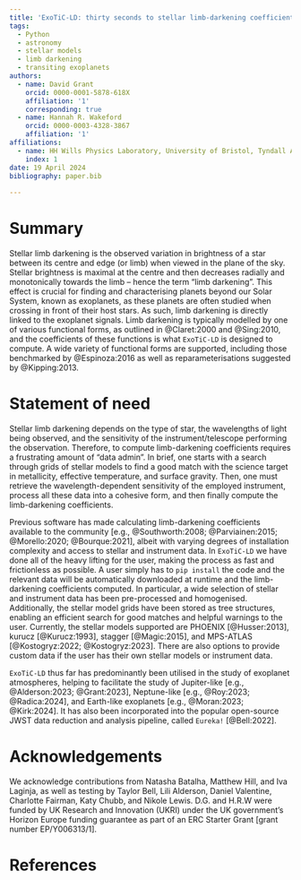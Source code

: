 ```yaml
---
title: 'ExoTiC-LD: thirty seconds to stellar limb-darkening coefficients'
tags:
  - Python
  - astronomy
  - stellar models
  - limb darkening
  - transiting exoplanets
authors:
  - name: David Grant
    orcid: 0000-0001-5878-618X
    affiliation: '1'
    corresponding: true
  - name: Hannah R. Wakeford
    orcid: 0000-0003-4328-3867
    affiliation: '1'
affiliations:
  - name: HH Wills Physics Laboratory, University of Bristol, Tyndall Avenue, Bristol, BS8 1TL, UK
    index: 1
date: 19 April 2024
bibliography: paper.bib
 
---
```


# Summary

Stellar limb darkening is the observed variation in brightness of a star between 
its centre and edge (or limb) when viewed in the plane of the sky. Stellar 
brightness is maximal at the centre and then decreases radially and monotonically 
towards the limb – hence the term “limb darkening”. This effect is crucial for 
finding and characterising planets beyond our Solar System, known as exoplanets, 
as these planets are often studied when crossing in front of their host stars. 
As such, limb darkening is directly linked to the exoplanet signals. Limb 
darkening is typically modelled by one of various functional forms, as outlined 
in @Claret:2000 and @Sing:2010, and the coefficients of these functions is what 
`ExoTiC-LD` is designed to compute. A wide variety of functional forms are 
supported, including those benchmarked by @Espinoza:2016 as well as 
reparameterisations suggested by @Kipping:2013.

# Statement of need

Stellar limb darkening depends on the type of star, the wavelengths of light 
being observed, and the sensitivity of the instrument/telescope performing the 
observation. Therefore, to compute limb-darkening coefficients requires a 
frustrating amount of “data admin”. In brief, one starts with a search through 
grids of stellar models to find a good match with the science target in 
metallicity, effective temperature, and surface gravity. Then, one must retrieve 
the wavelength-dependent sensitivity of the employed instrument, process all 
these data into a cohesive form, and then finally compute the limb-darkening 
coefficients.

Previous software has made calculating limb-darkening coefficients available 
to the community [e.g., @Southworth:2008; @Parviainen:2015; @Morello:2020; @Bourque:2021], 
albeit with varying degrees of installation complexity and access to stellar and 
instrument data. In `ExoTiC-LD` we have done all of the heavy lifting for the user, 
making the process as fast and frictionless as possible. A user simply has to `pip install` 
the code and the relevant data will be automatically downloaded at runtime and 
the limb-darkening coefficients computed. In particular, a wide selection of stellar 
and instrument data has been pre-processed and homogenised. Additionally, the 
stellar model grids have been stored as tree structures, enabling an efficient 
search for good matches and helpful warnings to the user. Currently, the stellar 
models supported are PHOENIX [@Husser:2013], kurucz [@Kurucz:1993], 
stagger [@Magic:2015], and MPS-ATLAS [@Kostogryz:2022; @Kostogryz:2023]. 
There are also options to provide custom data if the user has their own stellar 
models or instrument data.

`ExoTiC-LD` thus far has predominantly been utilised in the study of exoplanet 
atmospheres, helping to facilitate the study of Jupiter-like
[e.g., @Alderson:2023; @Grant:2023], Neptune-like [e.g., @Roy:2023; @Radica:2024], 
and Earth-like exoplanets [e.g., @Moran:2023; @Kirk:2024]. It has 
also been incorporated into the popular open-source JWST data reduction and 
analysis pipeline, called `Eureka!` [@Bell:2022].

# Acknowledgements

We acknowledge contributions from Natasha Batalha, Matthew Hill, and Iva Laginja, 
as well as testing by Taylor Bell, Lili Alderson, Daniel Valentine, Charlotte 
Fairman, Katy Chubb, and Nikole Lewis. D.G. and H.R.W were funded by UK Research 
and Innovation (UKRI) under the UK government’s Horizon Europe funding guarantee 
as part of an ERC Starter Grant [grant number EP/Y006313/1].

# References